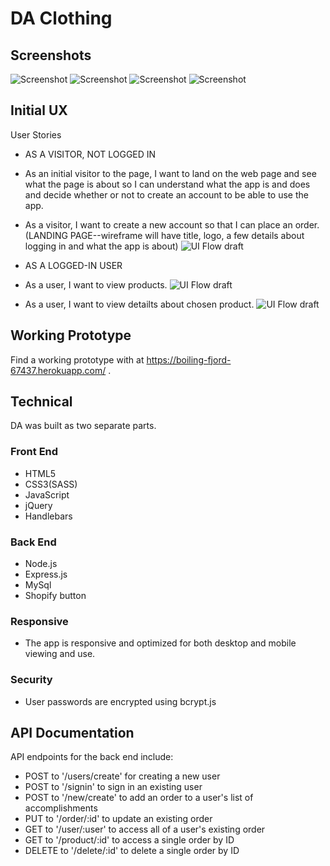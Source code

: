 
# DA Clothing


## Screenshots
![Screenshot](https://github.com/yjalette/justSayDa/blob/master/readme-images/landpage.png)
![Screenshot](https://github.com/yjalette/justSayDa/blob/master/readme-images/about.png)
![Screenshot](https://github.com/yjalette/justSayDa/blob/master/readme-images/registration.png)
![Screenshot](https://github.com/yjalette/justSayDa/blob/master/readme-images/shop.png)

## Initial UX
User Stories
* AS A VISITOR, NOT LOGGED IN

* As an initial visitor to the page, I want to land on the web page and see what the page is about so I can understand what the app is and does and decide whether or not to create an account to be able to use the app.
* As a visitor, I want to create a new account so that I can place an order.
(LANDING PAGE--wireframe will have title, logo, a few details about logging in and what the app is about)
![UI Flow draft](https://github.com/yjalette/justSayDa/blob/master/public/images/wf-product.jpg)

* AS A LOGGED-IN USER
* As a user, I want to view products.
![UI Flow draft](https://github.com/yjalette/justSayDa/blob/master/public/images/wf-shop.jpg)
* As a user, I want to view detailts about chosen product.
![UI Flow draft](https://github.com/yjalette/justSayDa/blob/master/public/images/wf-product.jpg)


## Working Prototype
Find a working prototype with at https://boiling-fjord-67437.herokuapp.com/ .

## Technical
DA was built as two separate parts.

### Front End

* HTML5
* CSS3(SASS)
* JavaScript
* jQuery
* Handlebars

### Back End

* Node.js
* Express.js
* MySql
* Shopify button

### Responsive
* The app is responsive and optimized for both desktop and mobile viewing and use.

### Security
* User passwords are encrypted using bcrypt.js

## API Documentation
API endpoints for the back end include:
* POST to '/users/create' for creating a new user
* POST to '/signin' to sign in an existing user
* POST to '/new/create' to add an order to a user's list of accomplishments
* PUT to '/order/:id' to update an existing order
* GET to '/user/:user' to access all of a user's existing order
* GET to '/product/:id' to access a single order by ID
* DELETE to '/delete/:id' to delete a single order by ID
